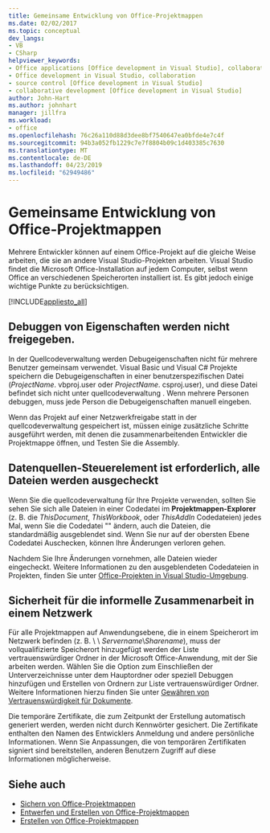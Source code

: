 ```yaml
---
title: Gemeinsame Entwicklung von Office-Projektmappen
ms.date: 02/02/2017
ms.topic: conceptual
dev_langs:
- VB
- CSharp
helpviewer_keywords:
- Office applications [Office development in Visual Studio], collaborative development
- Office development in Visual Studio, collaboration
- source control [Office development in Visual Studio]
- collaborative development [Office development in Visual Studio]
author: John-Hart
ms.author: johnhart
manager: jillfra
ms.workload:
- office
ms.openlocfilehash: 76c26a110d88d3dee8bf7540647ea0bfde4e7c4f
ms.sourcegitcommit: 94b3a052fb1229c7e7f8804b09c1d403385c7630
ms.translationtype: MT
ms.contentlocale: de-DE
ms.lasthandoff: 04/23/2019
ms.locfileid: "62949486"
---
```

# <a name="collaborative-development-of-office-solutions"></a>Gemeinsame Entwicklung von Office-Projektmappen
  Mehrere Entwickler können auf einem Office-Projekt auf die gleiche Weise arbeiten, die sie an andere Visual Studio-Projekten arbeiten. Visual Studio findet die Microsoft Office-Installation auf jedem Computer, selbst wenn Office an verschiedenen Speicherorten installiert ist. Es gibt jedoch einige wichtige Punkte zu berücksichtigen.

 [!INCLUDE[appliesto_all](../vsto/includes/appliesto-all-md.md)]

## <a name="debug-properties-are-not-shared"></a>Debuggen von Eigenschaften werden nicht freigegeben.
 In der Quellcodeverwaltung werden Debugeigenschaften nicht für mehrere Benutzer gemeinsam verwendet. Visual Basic und Visual C# Projekte speichern die Debugeigenschaften in einer benutzerspezifischen Datei (*ProjectName*. vbproj.user oder *ProjectName*. csproj.user), und diese Datei befindet sich nicht unter quellcodeverwaltung . Wenn mehrere Personen debuggen, muss jede Person die Debugeigenschaften manuell eingeben.

 Wenn das Projekt auf einer Netzwerkfreigabe statt in der quellcodeverwaltung gespeichert ist, müssen einige zusätzliche Schritte ausgeführt werden, mit denen die zusammenarbeitenden Entwickler die Projektmappe öffnen, und Testen Sie die Assembly.

## <a name="source-control-requires-checking-out-all-files"></a>Datenquellen-Steuerelement ist erforderlich, alle Dateien werden ausgecheckt
 Wenn Sie die quellcodeverwaltung für Ihre Projekte verwenden, sollten Sie sehen Sie sich alle Dateien in einer Codedatei im **Projektmappen-Explorer** (z. B. die *ThisDocument*, *ThisWorkbook*, oder *ThisAddIn* Codedateien) jedes Mal, wenn Sie die Codedatei "" ändern, auch die Dateien, die standardmäßig ausgeblendet sind. Wenn Sie nur auf der obersten Ebene Codedatei Auschecken, können Ihre Änderungen verloren gehen.

 Nachdem Sie Ihre Änderungen vornehmen, alle Dateien wieder eingecheckt. Weitere Informationen zu den ausgeblendeten Codedateien in Projekten, finden Sie unter [Office-Projekten in Visual Studio-Umgebung](../vsto/office-projects-in-the-visual-studio-environment.md).

## <a name="security-for-informal-collaboration-on-a-network"></a>Sicherheit für die informelle Zusammenarbeit in einem Netzwerk
 Für alle Projektmappen auf Anwendungsebene, die in einem Speicherort im Netzwerk befinden (z. B. \\ \\ *Servername*\\*Sharename*), muss der vollqualifizierte Speicherort hinzugefügt werden der Liste vertrauenswürdiger Ordner in der Microsoft Office-Anwendung, mit der Sie arbeiten werden. Wählen Sie die Option zum Einschließen der Unterverzeichnisse unter dem Hauptordner oder speziell Debuggen hinzufügen und Erstellen von Ordnern zur Liste vertrauenswürdiger Ordner. Weitere Informationen hierzu finden Sie unter [Gewähren von Vertrauenswürdigkeit für Dokumente](../vsto/granting-trust-to-documents.md).

 Die temporäre Zertifikate, die zum Zeitpunkt der Erstellung automatisch generiert werden, werden nicht durch Kennwörter gesichert. Die Zertifikate enthalten den Namen des Entwicklers Anmeldung und andere persönliche Informationen. Wenn Sie Anpassungen, die von temporären Zertifikaten signiert sind bereitstellen, anderen Benutzern Zugriff auf diese Informationen möglicherweise.

## <a name="see-also"></a>Siehe auch
- [Sichern von Office-Projektmappen](../vsto/securing-office-solutions.md)
- [Entwerfen und Erstellen von Office-Projektmappen](../vsto/designing-and-creating-office-solutions.md)
- [Erstellen von Office-Projektmappen](../vsto/building-office-solutions.md)
